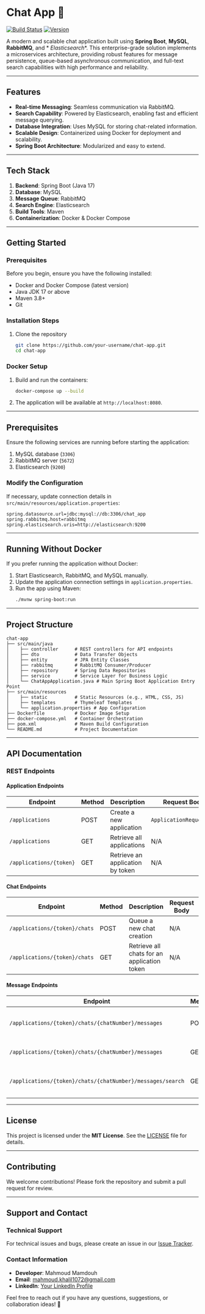 # Chat App 🚀

[![Build Status](https://travis-ci.org/mahmoud-mamdouh-abdullah/chat-system.svg?branch=master)](https://travis-ci.org/mahmoud-mamdouh-abdullah/chat-system)
[![Version](https://img.shields.io/badge/version-1.0.0-blue.svg)](https://semver.org)

A modern and scalable chat application built using **Spring Boot**, **MySQL**, **RabbitMQ**, and *
*Elasticsearch**. This enterprise-grade solution implements a microservices architecture, providing robust features for
message persistence, queue-based asynchronous communication, and full-text search capabilities with high performance and
reliability.

---

## Features
- **Real-time Messaging**: Seamless communication via RabbitMQ.
- **Search Capability**: Powered by Elasticsearch, enabling fast and efficient message querying.
- **Database Integration**: Uses MySQL for storing chat-related information.
- **Scalable Design**: Containerized using Docker for deployment and scalability.
- **Spring Boot Architecture**: Modularized and easy to extend.

---

## Tech Stack
1. **Backend**: Spring Boot (Java 17)
2. **Database**: MySQL
3. **Message Queue**: RabbitMQ
4. **Search Engine**: Elasticsearch
5. **Build Tools**: Maven
6. **Containerization**: Docker & Docker Compose

---

## Getting Started

### Prerequisites

Before you begin, ensure you have the following installed:

- Docker and Docker Compose (latest version)
- Java JDK 17 or above
- Maven 3.8+
- Git

### Installation Steps

1. Clone the repository
   ```bash
   git clone https://github.com/your-username/chat-app.git
   cd chat-app
   ```

### Docker Setup
1. Build and run the containers:
   ```bash
   docker-compose up --build
   ```
2. The application will be available at `http://localhost:8080`.

---

## Prerequisites
Ensure the following services are running before starting the application:
1. MySQL database (`3306`)
2. RabbitMQ server (`5672`)
3. Elasticsearch (`9200`)

### Modify the Configuration

If necessary, update connection details in `src/main/resources/application.properties`:

```properties
spring.datasource.url=jdbc:mysql://db:3306/chat_app
spring.rabbitmq.host=rabbitmq
spring.elasticsearch.uris=http://elasticsearch:9200
```
---

## Running Without Docker
If you prefer running the application without Docker:
1. Start Elasticsearch, RabbitMQ, and MySQL manually.
2. Update the application connection settings in `application.properties`.
3. Run the app using Maven:
   ```bash
   ./mvnw spring-boot:run
   ```

---

## Project Structure
```
chat-app
├── src/main/java
│    ├── controller      # REST controllers for API endpoints
│    ├── dto             # Data Transfer Objects
│    ├── entity          # JPA Entity Classes
│    ├── rabbitmq        # RabbitMQ Consumer/Producer
│    ├── repository      # Spring Data Repositories
│    ├── service         # Service Layer for Business Logic
│    └── ChatAppApplication.java # Main Spring Boot Application Entry Point
├── src/main/resources
│    ├── static          # Static Resources (e.g., HTML, CSS, JS)
│    ├── templates       # Thymeleaf Templates
│    └── application.properties # App Configuration
├── Dockerfile           # Docker Image Setup
├── docker-compose.yml   # Container Orchestration
├── pom.xml              # Maven Build Configuration
└── README.md            # Project Documentation
```
---

## API Documentation

### REST Endpoints

#### **Application Endpoints**
| Endpoint                  | Method | Description                         | Request Body               | Response                |
|---------------------------|--------|-------------------------------------|---------------------------|-------------------------|
| `/applications`           | POST   | Create a new application            | `ApplicationRequestDTO`    | `ApplicationResponse`   |
| `/applications`           | GET    | Retrieve all applications           | N/A                       | `ApplicationResponseDTO`     |
| `/applications/{token}`   | GET    | Retrieve an application by token    | N/A                       | `Application`   |

#### **Chat Endpoints**
| Endpoint                                | Method | Description                                 | Request Body | Response                |
|-----------------------------------------|--------|---------------------------------------------|-------------|-------------------------|
| `/applications/{token}/chats`           | POST   | Queue a new chat creation                   | N/A         | `Json Object`           |
| `/applications/{token}/chats`           | GET    | Retrieve all chats for an application token | N/A         | `List<ChatResponseDTO>` |

#### **Message Endpoints**
| Endpoint                                                  | Method | Description                            | Request Body          | Response                  |
|-----------------------------------------------------------|--------|----------------------------------------|-----------------------|---------------------------|
| `/applications/{token}/chats/{chatNumber}/messages`        | POST   | Queue a new message for a chat         | `MessageRequestDTO`   | `Json Object`     |
| `/applications/{token}/chats/{chatNumber}/messages`        | GET    | Retrieve all messages for a chat       | N/A                   | `MessageResponseDTO`           |
| `/applications/{token}/chats/{chatNumber}/messages/search` | GET    | Search messages in a chat by keyword   | N/A                   | `MessageDocumentResponseDTO`           |

---


## License
This project is licensed under the **MIT License**. See the [LICENSE](LICENSE) file for details.

---

## Contributing
We welcome contributions! Please fork the repository and submit a pull request for review.

---

## Support and Contact

### Technical Support

For technical issues and bugs, please create an issue in
our [Issue Tracker](https://github.com/mahmoud-mamdouh-abdullah/chat-app/issues).

### Contact Information

- **Developer**: Mahmoud Mamdouh
- **Email**: mahmoud.khalil1072@gmail.com
- **LinkedIn**: [Your LinkedIn Profile](https://www.linkedin.com/in/mahmoud-mamdouh-88b72a195/)

Feel free to reach out if you have any questions, suggestions, or collaboration ideas! 🚀